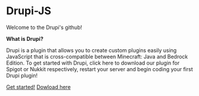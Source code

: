 # Drupi-JS
Welcome to the Drupi's github!

**What is Drupi?**

Drupi is a plugin that allows you to create custom plugins easily using JavaScript that is cross-compatible between Minecraft: Java and Bedrock Edition. To get started with Drupi, click here to download our plugin for Spigot or Nukkit respectively, restart your server and begin coding your first Drupi plugin!

[Get started!](https://github.com/drupijs/Drupi-JS/wiki/Getting-Started)
[Dowload here](https://github.com/drupijs/Drupi-JS/releases)
